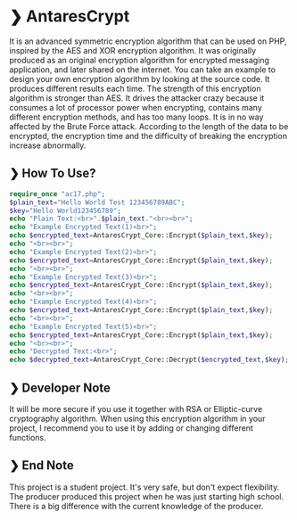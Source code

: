 # ❯ AntaresCrypt
It is an advanced symmetric encryption algorithm that can be used on PHP, inspired by the AES and XOR encryption algorithm. It was originally produced as an original encryption algorithm for encrypted messaging application, and later shared on the internet. You can take an example to design your own encryption algorithm by looking at the source code. It produces different results each time. The strength of this encryption algorithm is stronger than AES. It drives the attacker crazy because it consumes a lot of processor power when encrypting, contains many different encryption methods, and has too many loops. It is in no way affected by the Brute Force attack. According to the length of the data to be encrypted, the encryption time and the difficulty of breaking the encryption increase abnormally.
## ❯ How To Use?
```php
require_once "ac17.php";
$plain_text="Hello World Test 123456789ABC";
$key="Hello World123456789";
echo "Plain Text:<br>".$plain_text."<br><br>";
echo "Example Encrypted Text(1)<br>";
echo $encrypted_text=AntaresCrypt_Core::Encrypt($plain_text,$key);
echo "<br><br>";
echo "Example Encrypted Text(2)<br>";
echo $encrypted_text=AntaresCrypt_Core::Encrypt($plain_text,$key);
echo "<br><br>";
echo "Example Encrypted Text(3)<br>";
echo $encrypted_text=AntaresCrypt_Core::Encrypt($plain_text,$key);
echo "<br><br>";
echo "Example Encrypted Text(4)<br>";
echo $encrypted_text=AntaresCrypt_Core::Encrypt($plain_text,$key);
echo "<br><br>";
echo "Example Encrypted Text(5)<br>";
echo $encrypted_text=AntaresCrypt_Core::Encrypt($plain_text,$key);
echo "<br><br>";
echo "Decrypted Text:<br>";
echo $decrypted_text=AntaresCrypt_Core::Decrypt($encrypted_text,$key);
```
## ❯ Developer Note
It will be more secure if you use it together with RSA or Elliptic-curve cryptography algorithm. When using this encryption algorithm in your project, I recommend you to use it by adding or changing different functions.

## ❯ End Note
This project is a student project. It's very safe, but don't expect flexibility. The producer produced this project when he was just starting high school. There is a big difference with the current knowledge of the producer.

